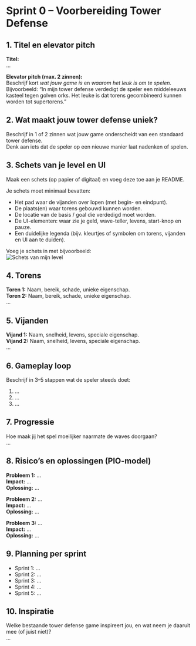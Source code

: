 # Sprint 0 – Voorbereiding Tower Defense

## 1. Titel en elevator pitch
**Titel:**  
...  

**Elevator pitch (max. 2 zinnen):**  
Beschrijf kort *wat jouw game is* en *waarom het leuk is om te spelen*.  
Bijvoorbeeld: “In mijn tower defense verdedigt de speler een middeleeuws kasteel tegen golven orks. Het leuke is dat torens gecombineerd kunnen worden tot supertorens.”  

## 2. Wat maakt jouw tower defense uniek?
Beschrijf in 1 of 2 zinnen wat jouw game onderscheidt van een standaard tower defense.  
Denk aan iets dat de speler op een nieuwe manier laat nadenken of spelen.  

## 3. Schets van je level en UI
Maak een schets (op papier of digitaal) en voeg deze toe aan je README.  

Je schets moet minimaal bevatten:  
- Het pad waar de vijanden over lopen (met begin- en eindpunt).  
- De plaats(en) waar torens gebouwd kunnen worden.  
- De locatie van de basis / goal die verdedigd moet worden.  
- De UI-elementen: waar zie je geld, wave-teller, levens, start-knop en pauze.  
- Een duidelijke legenda (bijv. kleurtjes of symbolen om torens, vijanden en UI aan te duiden).  

Voeg je schets in met bijvoorbeeld:  
![Schets van mijn level](schets.png)

## 4. Torens
**Toren 1:** Naam, bereik, schade, unieke eigenschap.  
**Toren 2:** Naam, bereik, schade, unieke eigenschap.  
...

## 5. Vijanden
**Vijand 1:** Naam, snelheid, levens, speciale eigenschap.  
**Vijand 2:** Naam, snelheid, levens, speciale eigenschap.  
...

## 6. Gameplay loop
Beschrijf in 3–5 stappen wat de speler steeds doet:  
1. ...  
2. ...  
3. ...

## 7. Progressie
Hoe maak jij het spel moeilijker naarmate de waves doorgaan?  
...

## 8. Risico’s en oplossingen (PIO-model)
**Probleem 1:** ...  
**Impact:** ...  
**Oplossing:** ...  

**Probleem 2:** ...  
**Impact:** ...  
**Oplossing:** ...  

**Probleem 3:** ...  
**Impact:** ...  
**Oplossing:** ...  

## 9. Planning per sprint
- Sprint 1: ...  
- Sprint 2: ...  
- Sprint 3: ...  
- Sprint 4: ...  
- Sprint 5: ...  

## 10. Inspiratie
Welke bestaande tower defense game inspireert jou, en wat neem je daaruit mee (of juist niet)?  
...
